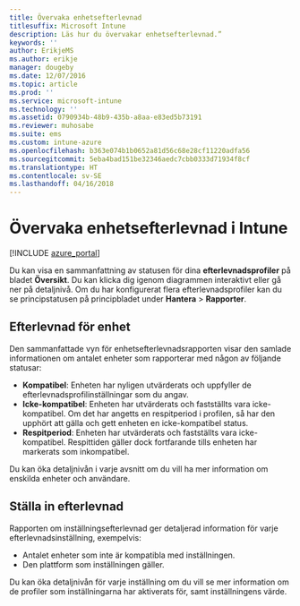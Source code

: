 ```yaml
---
title: Övervaka enhetsefterlevnad
titlesuffix: Microsoft Intune
description: Läs hur du övervakar enhetsefterlevnad.”
keywords: ''
author: ErikjeMS
ms.author: erikje
manager: dougeby
ms.date: 12/07/2016
ms.topic: article
ms.prod: ''
ms.service: microsoft-intune
ms.technology: ''
ms.assetid: 0790934b-48b9-435b-a8aa-e83ed5b73191
ms.reviewer: muhosabe
ms.suite: ems
ms.custom: intune-azure
ms.openlocfilehash: b363e074b1b0652a81d56c68e28cf11220adfa56
ms.sourcegitcommit: 5eba4bad151be32346aedc7cbb0333d71934f8cf
ms.translationtype: HT
ms.contentlocale: sv-SE
ms.lasthandoff: 04/16/2018
---
```

# <a name="monitor-device-compliance-in-intune"></a>Övervaka enhetsefterlevnad i Intune

[!INCLUDE [azure_portal](./includes/azure_portal.md)]

Du kan visa en sammanfattning av statusen för dina **efterlevnadsprofiler** på bladet **Översikt**.
Du kan klicka dig igenom diagrammen interaktivt eller gå ner på detaljnivå. Om du har konfigurerat flera efterlevnadsprofiler kan du se principstatusen på principbladet under **Hantera** > **Rapporter**.

##  <a name="device-compliance"></a>Efterlevnad för enhet

Den sammanfattade vyn för enhetsefterlevnadsrapporten visar den samlade informationen om antalet enheter som rapporterar med någon av följande statusar:

- **Kompatibel**: Enheten har nyligen utvärderats och uppfyller de efterlevnadsprofilinställningar som du angav.
- **Icke-kompatibel**: Enheten har utvärderats och fastställts vara icke-kompatibel.  Om det har angetts en respitperiod i profilen, så har den upphört att gälla och gett enheten en icke-kompatibel status.
- **Respitperiod**: Enheten har utvärderats och fastställts vara icke-kompatibel. Respittiden gäller dock fortfarande tills enheten har markerats som inkompatibel.

Du kan öka detaljnivån i varje avsnitt om du vill ha mer information om enskilda enheter och användare.

## <a name="setting-compliance"></a>Ställa in efterlevnad

Rapporten om inställningsefterlevnad ger detaljerad information för varje efterlevnadsinställning, exempelvis:

- Antalet enheter som inte är kompatibla med inställningen.
- Den plattform som inställningen gäller.

Du kan öka detaljnivån för varje inställning om du vill se mer information om de profiler som inställningarna har aktiverats för, samt inställningens värde.
